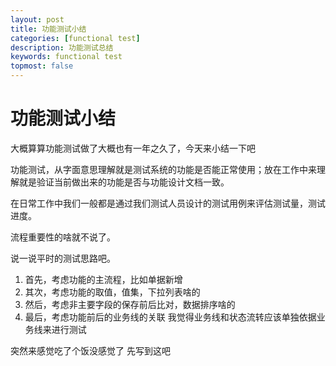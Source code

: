 ```yaml
---
layout: post
title: 功能测试小结
categories: [functional test]
description: 功能测试总结
keywords: functional test
topmost: false
---
```


# 功能测试小结

大概算算功能测试做了大概也有一年之久了，今天来小结一下吧

功能测试，从字面意思理解就是测试系统的功能是否能正常使用；放在工作中来理解就是验证当前做出来的功能是否与功能设计文档一致。

在日常工作中我们一般都是通过我们测试人员设计的测试用例来评估测试量，测试进度。

流程重要性的啥就不说了。

说一说平时的测试思路吧。

1. 首先，考虑功能的主流程，比如单据新增
2. 其次，考虑功能的取值，值集，下拉列表啥的
3. 然后，考虑非主要字段的保存前后比对，数据排序啥的
4. 最后，考虑功能前后的业务线的关联
我觉得业务线和状态流转应该单独依据业务线来进行测试

突然来感觉吃了个饭没感觉了 先写到这吧